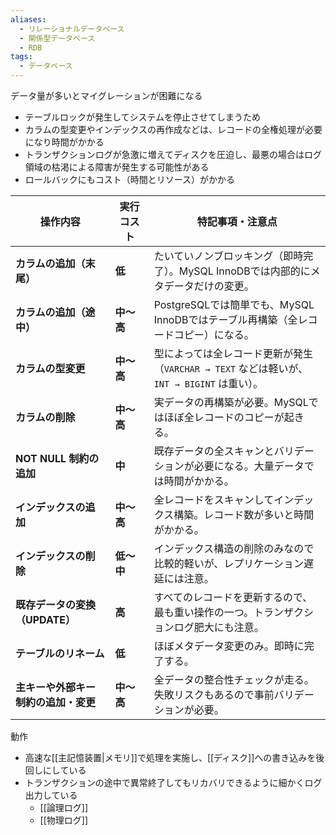 ```yaml
---
aliases:
  - リレーショナルデータベース
  - 関係型データベース
  - RDB
tags:
  - データベース
---
```

データ量が多いとマイグレーションが困難になる
- テーブルロックが発生してシステムを停止させてしまうため
- カラムの型変更やインデックスの再作成などは、レコードの全権処理が必要になり時間がかかる
- トランザクションログが急激に増えてディスクを圧迫し、最悪の場合はログ領域の枯渇による障害が発生する可能性がある
- ロールバックにもコスト（時間とリソース）がかかる

| 操作内容                 | 実行コスト   | 特記事項・注意点                                                      |
| -------------------- | ------- | ------------------------------------------------------------- |
| **カラムの追加（末尾）**       | **低**   | たいていノンブロッキング（即時完了）。MySQL InnoDBでは内部的にメタデータだけの変更。              |
| **カラムの追加（途中）**       | **中〜高** | PostgreSQLでは簡単でも、MySQL InnoDBではテーブル再構築（全レコードコピー）になる。          |
| **カラムの型変更**          | **中〜高** | 型によっては全レコード更新が発生（`VARCHAR → TEXT` などは軽いが、`INT → BIGINT` は重い）。 |
| **カラムの削除**           | **中〜高** | 実データの再構築が必要。MySQLではほぼ全レコードのコピーが起きる。                           |
| **NOT NULL 制約の追加**   | **中**   | 既存データの全スキャンとバリデーションが必要になる。大量データでは時間がかかる。                      |
| **インデックスの追加**        | **中〜高** | 全レコードをスキャンしてインデックス構築。レコード数が多いと時間がかかる。                         |
| **インデックスの削除**        | **低〜中** | インデックス構造の削除のみなので比較的軽いが、レプリケーション遅延には注意。                        |
| **既存データの変換（UPDATE）** | **高**   | すべてのレコードを更新するので、最も重い操作の一つ。トランザクションログ肥大にも注意。                   |
| **テーブルのリネーム**        | **低**   | ほぼメタデータ変更のみ。即時に完了する。                                          |
| **主キーや外部キー制約の追加・変更** | **中〜高** | 全データの整合性チェックが走る。失敗リスクもあるので事前バリデーションが必要。                       |

動作
- 高速な[[主記憶装置|メモリ]]で処理を実施し、[[ディスク]]への書き込みを後回しにしている
- トランザクションの途中で異常終了してもリカバリできるように細かくログ出力している
	- [[論理ログ]]
	- [[物理ログ]]
